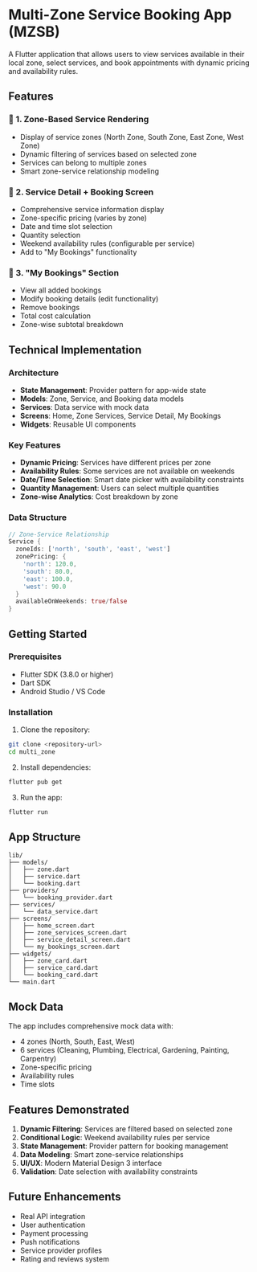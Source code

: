 # Multi-Zone Service Booking App (MZSB)

A Flutter application that allows users to view services available in their local zone, select services, and book appointments with dynamic pricing and availability rules.

## Features

### 🔹 1. Zone-Based Service Rendering
- Display of service zones (North Zone, South Zone, East Zone, West Zone)
- Dynamic filtering of services based on selected zone
- Services can belong to multiple zones
- Smart zone-service relationship modeling

### 🔹 2. Service Detail + Booking Screen
- Comprehensive service information display
- Zone-specific pricing (varies by zone)
- Date and time slot selection
- Quantity selection
- Weekend availability rules (configurable per service)
- Add to "My Bookings" functionality

### 🔹 3. "My Bookings" Section
- View all added bookings
- Modify booking details (edit functionality)
- Remove bookings
- Total cost calculation
- Zone-wise subtotal breakdown

## Technical Implementation

### Architecture
- **State Management**: Provider pattern for app-wide state
- **Models**: Zone, Service, and Booking data models
- **Services**: Data service with mock data
- **Screens**: Home, Zone Services, Service Detail, My Bookings
- **Widgets**: Reusable UI components

### Key Features
- **Dynamic Pricing**: Services have different prices per zone
- **Availability Rules**: Some services are not available on weekends
- **Date/Time Selection**: Smart date picker with availability constraints
- **Quantity Management**: Users can select multiple quantities
- **Zone-wise Analytics**: Cost breakdown by zone

### Data Structure
```dart
// Zone-Service Relationship
Service {
  zoneIds: ['north', 'south', 'east', 'west']
  zonePricing: {
    'north': 120.0,
    'south': 80.0,
    'east': 100.0,
    'west': 90.0
  }
  availableOnWeekends: true/false
}
```

## Getting Started

### Prerequisites
- Flutter SDK (3.8.0 or higher)
- Dart SDK
- Android Studio / VS Code

### Installation

1. Clone the repository:
```bash
git clone <repository-url>
cd multi_zone
```

2. Install dependencies:
```bash
flutter pub get
```

3. Run the app:
```bash
flutter run
```

## App Structure

```
lib/
├── models/
│   ├── zone.dart
│   ├── service.dart
│   └── booking.dart
├── providers/
│   └── booking_provider.dart
├── services/
│   └── data_service.dart
├── screens/
│   ├── home_screen.dart
│   ├── zone_services_screen.dart
│   ├── service_detail_screen.dart
│   └── my_bookings_screen.dart
├── widgets/
│   ├── zone_card.dart
│   ├── service_card.dart
│   └── booking_card.dart
└── main.dart
```

## Mock Data

The app includes comprehensive mock data with:
- 4 zones (North, South, East, West)
- 6 services (Cleaning, Plumbing, Electrical, Gardening, Painting, Carpentry)
- Zone-specific pricing
- Availability rules
- Time slots

## Features Demonstrated

1. **Dynamic Filtering**: Services are filtered based on selected zone
2. **Conditional Logic**: Weekend availability rules per service
3. **State Management**: Provider pattern for booking management
4. **Data Modeling**: Smart zone-service relationships
5. **UI/UX**: Modern Material Design 3 interface
6. **Validation**: Date selection with availability constraints

## Future Enhancements

- Real API integration
- User authentication
- Payment processing
- Push notifications
- Service provider profiles
- Rating and reviews system
